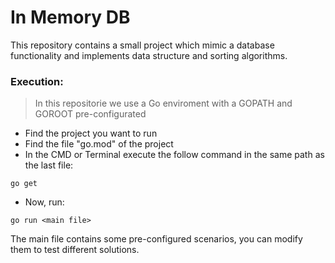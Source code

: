 # In Memory DB
This repository contains a small project which mimic a database functionality and implements data structure and sorting algorithms.

### Execution:

> In this repositorie we use a Go enviroment with a GOPATH and GOROOT pre-configurated

- Find the project you want to run
- Find the file "go.mod" of the project
- In the CMD or Terminal execute the follow command in the same path as the last file:
```
go get
```
- Now, run:
````
go run <main file>
````
The main file contains some pre-configured scenarios, you can modify them to test different solutions.